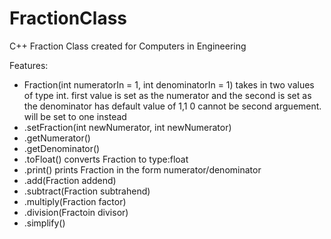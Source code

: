 # FractionClass
C++ Fraction Class created for Computers in Engineering 

Features:
  - Fraction(int numeratorIn = 1, int denominatorIn = 1)
      takes in two values of type int. first value is set as the numerator and the second is set as the denominator
      has default value of 1,1
      0 cannot be second arguement. will be set to one instead
  - .setFraction(int newNumerator, int newNumerator)
  - .getNumerator()
  - .getDenominator()
  - .toFloat()
      converts Fraction to type:float
  - .print()
        prints Fraction in the form numerator/denominator
  - .add(Fraction addend)
  - .subtract(Fraction subtrahend)
  - .multiply(Fraction factor)
  - .division(Fractoin divisor)
  - .simplify()
